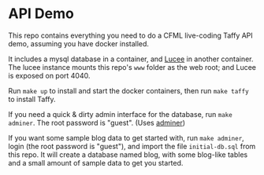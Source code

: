 # API Demo

This repo contains everything you need to do a CFML live-coding Taffy API demo, assuming you have docker installed.

It includes a mysql database in a container, and [Lucee](https://www.lucee.org) in another container. The lucee instance mounts this repo's `www` folder as the web root; and Lucee is exposed on port 4040.

Run `make up` to install and start the docker containers, then run `make taffy` to install Taffy.

If you need a quick & dirty admin interface for the database, run `make adminer`. The root password is "guest". (Uses [adminer](https://github.com/TimWolla/docker-adminer))

If you want some sample blog data to get started with, run `make adminer`, login (the root password is "guest"), and import the file `initial-db.sql` from this repo. It will create a database named blog, with some blog-like tables and a small amount of sample data to get you started.
